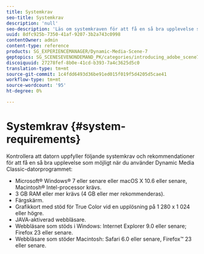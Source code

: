 ```yaml
---
title: Systemkrav
seo-title: Systemkrav
description: 'null'
seo-description: 'Läs om systemkraven för att få en så bra upplevelse som möjligt med Dynamic Media Classic. '
uuid: 8dfc925b-7350-41af-9207-3b2a743c0998
contentOwner: admin
content-type: reference
products: SG_EXPERIENCEMANAGER/Dynamic-Media-Scene-7
geptopics: SG_SCENESEVENONDEMAND_PK/categories/introducing_adobe_scene7
discoiquuid: 27278fef-8b0e-41cd-b393-7a4c3625d5c0
translation-type: tm+mt
source-git-commit: 1c4fdd6493d36be91ed015f019f5d4205d5cae41
workflow-type: tm+mt
source-wordcount: '95'
ht-degree: 0%

---
```



# Systemkrav {#system-requirements}

Kontrollera att datorn uppfyller följande systemkrav och rekommendationer för att få en så bra upplevelse som möjligt när du använder Dynamic Media Classic-datorprogrammet:

* Microsoft® Windows® 7 eller senare eller macOS X 10.6 eller senare, Macintosh® Intel-processor krävs.
* 3 GB RAM eller mer krävs (4 GB eller mer rekommenderas).
* Färgskärm.
* Grafikkort med stöd för True Color vid en upplösning på 1 280 x 1 024 eller högre.
* JAVA-aktiverad webbläsare.
* Webbläsare som stöds i Windows: Internet Explorer 9.0 eller senare; Firefox 23 eller senare.
* Webbläsare som stöder Macintosh: Safari 6.0 eller senare, Firefox™ 23 eller senare.

